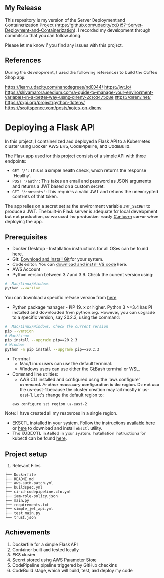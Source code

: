 ## My Release

This repository is my version of the Server Deployment and Containerization Project (https://github.com/udacity/cd0157-Server-Deployment-and-Containerization).
I recorded my development through commits so that you can follow along.

Please let me know if you find any issues with this project.


## References

During the development, I used the following references to build the Coffee Shop app:

https://learn.udacity.com/nanodegrees/nd0044/
https://jwt.io/
https://shivamarora.medium.com/a-guide-to-manage-your-environment-variables-in-a-better-way-using-direnv-2c1cd475c8e
https://direnv.net/
https://pypi.org/project/python-dotenv/
https://scottspence.com/posts/notes-on-direnv


# Deploying a Flask API

In this project, I containerized and deployed a Flask API to a Kubernetes cluster using Docker, AWS EKS, CodePipeline, and CodeBuild.

The Flask app used for this project consists of a simple API with three endpoints:

- `GET '/'`: This is a simple health check, which returns the response 'Healthy'. 
- `POST '/auth'`: This takes an email and password as JSON arguments and returns a JWT based on a custom secret.
- `GET '/contents'`: This requires a valid JWT and returns the unencrypted contents of that token. 

The app relies on a secret set as the environment variable `JWT_SECRET` to produce a JWT. The built-in Flask server is adequate for local development but not production, so we used the production-ready [Gunicorn](https://gunicorn.org/) server when deploying the app.



## Prerequisites

* Docker Desktop - Installation instructions for all OSes can be found <a href="https://docs.docker.com/install/" target="_blank">here</a>.
* Git: <a href="https://git-scm.com/downloads" target="_blank">Download and install Git</a> for your system. 
* Code editor: You can <a href="https://code.visualstudio.com/download" target="_blank">download and install VS code</a> here.
* AWS Account
* Python version between 3.7 and 3.9. Check the current version using:
```bash
#  Mac/Linux/Windows 
python --version
```
You can download a specific release version from <a href="https://www.python.org/downloads/" target="_blank">here</a>.

* Python package manager - PIP 19. x or higher. Python 3 >=3.4 has PI installed and downloaded from python.org. However, you can upgrade to a specific version, say 20.2.3, using the command:
```bash
#  Mac/Linux/Windows. Check the current version
pip --version
# Mac/Linux
pip install --upgrade pip==20.2.3
# Windows
python -m pip install --upgrade pip==20.2.3
```
* Terminal
   * Mac/Linux users can use the default terminal.
   * Windows users can use either the GitBash terminal or WSL. 
* Command line utilities:
  * AWS CLI installed and configured using the 'aws configure' command. Another necessary configuration is the region. Do not use the us-east-1 because the cluster creation may fail mostly in us-east-1. Let's change the default region to:
  ```bash
  aws configure set region us-east-2  
  ```
 Note: I have created all my resources in a single region. 
  * EKSCTL installed in your system. Follow the instructions [available here](https://docs.aws.amazon.com/eks/latest/userguide/eksctl.html#installing-eksctl) or <a href="https://eksctl.io/introduction/#installation" target="_blank">here</a> to download and install `eksctl` utility. 
  * The KUBECTL installed in your system. Installation instructions for kubectl can be found <a href="https://kubernetes.io/docs/tasks/tools/install-kubectl/" target="_blank">here</a>. 


## Project setup

1. Relevant Files
```
├── Dockerfile 
├── README.md
├── aws-auth-patch.yml
├── buildspec.yml
├── ci-cd-codepipeline.cfn.yml
├── iam-role-policy.json
├── main.py
├── requirements.txt
├── simple_jwt_api.yml
├── test_main.py
└── trust.json 
```

     
## Achievements

1. Dockerfile for a simple Flask API
2. Container built and tested locally
3. EKS cluster
4. Secret stored using AWS Parameter Store
5. CodePipeline pipeline triggered by GitHub checkins
6. CodeBuild stage, which will build, test, and deploy my code
